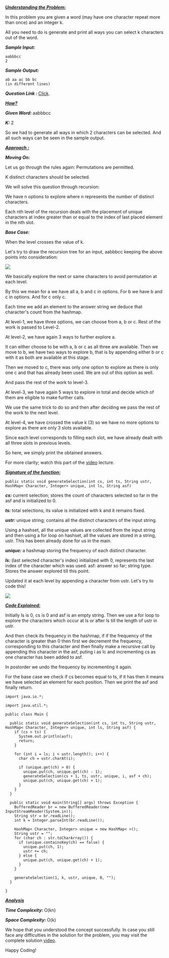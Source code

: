 <i style="text-decoration: underline"><b>Understanding the Problem:</b></i>

In this problem you are given a word (may have one character repeat more than once) and an integer k.

All you need to do is generate and print all ways you can select k characters out of the word.

<i><b>Sample Input: </b></i>

```
aabbbcc
2
```
<i><b>Sample Output: </b></i>

```
ab aa ac bb bc
(in different lines)
```
<i><b>Question Link : </b></i>[Click](https://www.pepcoding.com/resources/data-structures-and-algorithms-in-java-levelup/recursion-and-backtracking/words-kselection-4-official/ojquestion).

<i style="text-decoration: underline"><b>How? </b></i>

<i><b>Given Word: </b></i>aabbbcc

<i><b>K: </b></i> 2

So we had to generate all ways in which 2 characters can be selected. And all such ways can be seen in the sample output.


<i style="text-decoration: underline"><b>Approach : </b></i>

<i><b>Moving On: </b></i>

Let us go through the rules again:
Permutations are permitted.

K distinct characters should be selected.

We will solve this question through recursion:

We have n options to explore where n represents the number of distinct characters.

Each nth level of the recursion deals with the placement of unique characters at index greater than or equal to the index of last placed element in the nth slot.

<i><b>Base Case: </b></i>

When the level crosses the value of k.

Let's try to draw the recursion tree for an input, aabbbcc keeping the above points into consideration:

<img src="https://pepvids.sgp1.cdn.digitaloceanspaces.com/articles/words_k_selection%20_4/words_k_selection_4_1.png">

We basically explore the next or same characters to avoid permutation at each level. 

By this we mean for a we have all a, b and c in options. For b we have b and c in options. And for c only c. 

Each time we add an element to the answer string we deduce that character's count from the hashmap.

At level-1, we have three options, we can choose from a, b or c. Rest of the work is passed to Level-2.

At level-2, we have again 3 ways to further explore a. 

It can either choose to be with a, b or c as all three are available.
Then we move to b, we have two ways to explore b, that is by appending either b or c with it as both are available at this stage.

Then we moved to c, there was only one option to explore as there is only one c and that has already been used. We are out of this option as well.

And pass the rest of the work to level-3.

At level-3, we have again 5 ways to explore in total and decide which of them are eligible to make further calls. 

We use the same trick to do so and then after deciding we pass the rest of the work to the next level.

At level-4, we have crossed the value k (3) so we have no more options to explore as there are only 3 slots available. 

Since each level corresponds to filling each slot, we have already dealt with all three slots in previous levels.


So here, we simply print the obtained answers.

For more clarity; watch this part of the [video](https://youtu.be/SwXwACWqKTA?t=186) lecture.

<i style="text-decoration: underline"><b>Signature of the function: </b></i>
```
public static void generateSelection(int cs, int ts, String ustr, HashMap< Character, Integer> unique, int ls, String asf)
```
<i><b>cs: </b></i>current selection; stores the count of characters selected so far in the asf and is initialized to 0.

<i><b>ts: </b></i>total selections; its value is initialized with k and it remains fixed.

<i><b>ustr: </b></i>unique string; contains all the distinct characters of the input string.

Using a hashset, all the unique values are collected from the input string and then using a for loop on hashset, all the values are stored in a string, ustr. This has been already done for us in the main.

<i><b>unique: </b></i>a hashmap storing the frequency of each distinct character.

<i><b>ls: </b></i>(last selected character's index) initialized with 0, represents the last index of the character which was used.
asf: answer so far; string type. Stores the answer explored till this point.

Updated it at each level by appending a character from ustr.
Let's try to code this!

<img src="https://pepvids.sgp1.cdn.digitaloceanspaces.com/articles/words_k_selection%20_4/words_k_selection_4_1.png">

<i style="text-decoration: underline"><b>Code Explained: </b></i>

Initially ls is 0, cs is 0 and asf is an empty string.
Then we use a for loop to explore the characters which occur at ls or after ls till the length of ustr in ustr.

And then check its frequency in the hashmap, if if the frequency of the character is greater than 0 then first we decrement the frequency, corresponding to this character and then finally make a recursive call by appending this character in the asf, puting i as lc and incrementing cs as one character has been added to asf.

In postorder we undo the frequency by incrementing it again.

For the base case we check if cs becomes equal to ts, if it has then it means we have selected an element for each position.
Then we print the asf and finally return.

```
import java.io.*;

import java.util.*;

public class Main {

  public static void generateSelection(int cs, int ts, String ustr, HashMap< Character, Integer> unique, int ls, String asf) {
    if (cs > ts) {
      System.out.println(asf);
      return;
    }

    for (int i = ls; i < ustr.length(); i++) {
      char ch = ustr.charAt(i);

      if (unique.get(ch) > 0) {
        unique.put(ch, unique.get(ch) - 1);
        generateSelection(cs + 1, ts, ustr, unique, i, asf + ch);
        unique.put(ch, unique.get(ch) + 1);
      }
    }
  }

  public static void main(String[] args) throws Exception {
    BufferedReader br = new BufferedReader(new InputStreamReader(System.in));
    String str = br.readLine();
    int k = Integer.parseInt(br.readLine());

    HashMap< Character, Integer> unique = new HashMap< >();
    String ustr = "";
    for (char ch : str.toCharArray()) {
      if (unique.containsKey(ch) == false) {
        unique.put(ch, 1);
        ustr += ch;
      } else {
        unique.put(ch, unique.get(ch) + 1);
      }
    }

    generateSelection(1, k, ustr, unique, 0, "");
  }

}
```

<i style="text-decoration: underline"><b>Analysis </b></i>

<i><b>Time Complexity: </b></i>
O(kn)

<i><b>Space Complexity: </b></i>
O(k)

We hope that you understood the concept successfully. In case you still face any difficulties in the solution for the problem, you may visit the complete solution [video](https://youtu.be/SwXwACWqKTA).

Happy Coding!